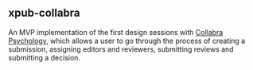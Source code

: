 ## xpub-collabra  

An MVP implementation of the first design sessions with [Collabra Psychology](https://www.collabra.org/), which allows a user to go through the process of creating a submission, assigning editors and reviewers, submitting reviews and submitting a decision.  